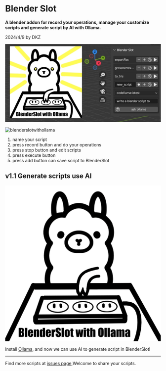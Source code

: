 # Blender Slot

**A blender addon for record your operations, manage your customize scripts and generate script by AI with Ollama.**

2024/4/9 by DKZ

![blenderslot](./blogImg/bsm0.jpg)

![blenderslotwithollama](https://github.com/davidkingzyb/BlenderSlot/assets/6694635/2ebce1bb-d974-4b33-a3cd-6c817b517128)

1. name your script  
2. press record button and do your operations   
3. press stop button and edit scripts  
4. press execute button  
5. press add button can save script to BlenderSlot  

## v1.1 Generate scripts use AI

![bs1](./blogImg/bs1.gif)

Install [Ollama](https://ollama.com/), and now we can use AI to generate script in BlenderSlot!

***

Find more scripts at [issues page](https://github.com/davidkingzyb/BlenderSlot/issues),Welcome to share your scripts.


